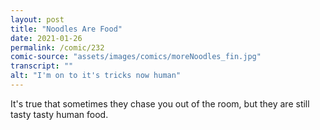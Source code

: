```yaml
---
layout: post
title: "Noodles Are Food"
date: 2021-01-26
permalink: /comic/232
comic-source: "assets/images/comics/moreNoodles_fin.jpg"
transcript: ""
alt: "I'm on to it's tricks now human"
---
```


It's true that sometimes they chase you out of the room, but they are still tasty tasty human food.
